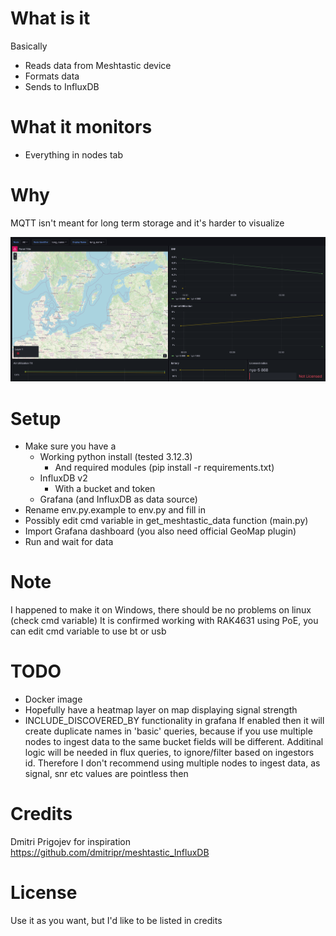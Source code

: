 # What is it
Basically
- Reads data from Meshtastic device
- Formats data
- Sends to InfluxDB

# What it monitors
- Everything in nodes tab

# Why
MQTT isn't meant for long term storage and it's harder to visualize

[<img src="./grafana-dashboard.png">]()

# Setup
- Make sure you have a 
  - Working python install (tested 3.12.3)
    - And required modules (pip install -r requirements.txt)
  - InfluxDB v2
    - With a bucket and token
  - Grafana (and InfluxDB as data source)
- Rename env.py.example to env.py and fill in
- Possibly edit cmd variable in get_meshtastic_data function (main.py)
- Import Grafana dashboard (you also need official GeoMap plugin)
- Run and wait for data

# Note
I happened to make it on Windows, there should be no problems on linux (check cmd variable)
It is confirmed working with RAK4631 using PoE, you can edit cmd variable to use bt or usb

# TODO
- Docker image
- Hopefully have a heatmap layer on map displaying signal strength
- INCLUDE_DISCOVERED_BY functionality in grafana
If enabled then it will create duplicate names in 'basic' queries, because if you use multiple nodes to ingest data to the same bucket fields will be different.
Additinal logic will be needed in flux queries, to ignore/filter based on ingestors id. Therefore I don't recommend using multiple nodes to ingest data, as signal, snr etc values are pointless then

# Credits
Dmitri Prigojev for inspiration
https://github.com/dmitripr/meshtastic_InfluxDB

# License
Use it as you want, but I'd like to be listed in credits
